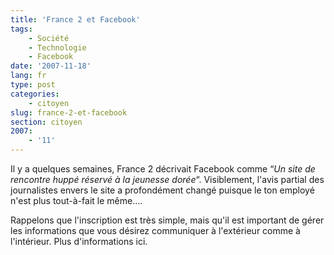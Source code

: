 ```yaml
---
title: 'France 2 et Facebook'
tags:
    - Société
    - Technologie
    - Facebook
date: '2007-11-18'
lang: fr
type: post
categories:
    - citoyen
slug: france-2-et-facebook
section: citoyen
2007:
    - '11'
---
```


Il y a quelques semaines, France 2 décrivait Facebook comme “_Un site de rencontre huppé réservé à la jeunesse dorée_“. Visiblement, l'avis partial des journalistes envers le site a profondément changé puisque le ton employé n'est plus tout-à-fait le même….

<!--more-->

Rappelons que l'inscription est très simple, mais qu'il est important de gérer les informations que vous désirez communiquer à l'extérieur comme à l'intérieur. Plus d'informations ici.

<div>

</div>